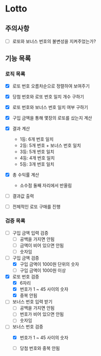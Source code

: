 # Lotto

## 주의사항

+ [ ] 로또와 보너스 번호의 불변성을 지켜주었는가?

## 기능 목록

### 로직 목록
+ [x] 로또 번호 오름차순으로 정렬하여 보여주기

+ [x] 당첨 번호와 로또 번호 일치 개수 구하기

+ [x] 로또 번호와 보너스 번호 일치 여부 구하기

+ [x] 구입 금액을 통해 몇장의 로또를 샀는지 계산

+ [x] 결과 계산
    - 1등: 6개 번호 일치
    - 2등: 5개 번호 + 보너스 번호 일치
    - 3등: 5개 번호 일치
    - 4등: 4개 번호 일치
    - 5등: 3개 번호 일치

+ [x] 총 수익률 계산
    - 소수점 둘째 자리에서 반올림

+ [ ] 결과값 출력

+ [ ] 전체적인 로또 구매를 진행

### 검증 목록

+ [ ] 구입 금액 입력 검증
    - [ ] 공백을 가지면 안됨
    - [ ] 금액이 비어 있으면 안됨
    - [ ] 숫자임

+ [ ] 구입 금액 검증
  - [x] 구입 금액이 1000원 단위의 숫자
  - [ ] 구입 금액이 1000원 이상

+ [x] 로또 번호 검증
  - [x] 6자리
  - [x] 번호가 1 ~ 45 사이의 숫자
  - [x] 중복 안됨

+ [ ] 보너스 번호 입력 받기
    - [ ] 공백을 가지면 안됨
    - [ ] 번호가 비어 있으면 안됨
    - [ ] 숫자임

+ [ ] 보너스 번호 검증
    - [x] 번호가 1 ~ 45 사이의 숫자
    - [ ] 당첨 번호와 중복 안됨

